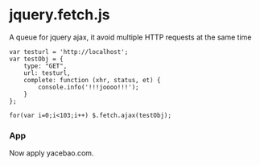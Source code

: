 # jquery.fetch.js
A queue for jquery ajax, it avoid multiple HTTP requests at the same time 

```
var testurl = 'http://localhost';
var testObj = {
    type: "GET",
    url: testurl,
    complete: function (xhr, status, et) {
        console.info('!!!joooo!!!');
    }
};

for(var i=0;i<103;i++) $.fetch.ajax(testObj);
```

### App
Now apply yacebao.com.